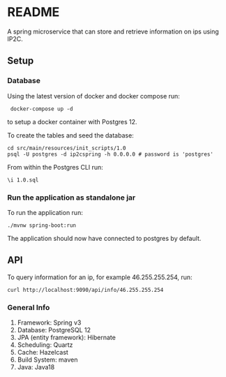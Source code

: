 # README

A spring microservice that can store and retrieve information on ips using IP2C.

## Setup

### Database

Using the latest version of docker and docker compose run:

```shell
 docker-compose up -d
```

to setup a docker container with Postgres 12.

To create the tables and seed the database:

```shell
cd src/main/resources/init_scripts/1.0
psql -U postgres -d ip2cspring -h 0.0.0.0 # password is 'postgres'
```

From within the Postgres CLI run:

```postgresql
\i 1.0.sql
```

### Run the application as standalone jar

To run the application run:

```shell
./mvnw spring-boot:run 
```

The application should now have connected to postgres by default.

## API

To query information for an ip, for example 46.255.255.254, run:

```shell
curl http://localhost:9090/api/info/46.255.255.254
```

### General Info

1. Framework: Spring v3
2. Database: PostgreSQL 12
3. JPA (entity framework):  Hibernate
5. Scheduling: Quartz
6. Cache: Hazelcast
7. Build System: maven
8. Java: Java18

